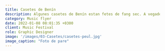 ```yaml
---
title: Casetes de Benín
description: Algunes casetes de Benín estan fetes de fang sec. A vegades a les cases petitones com les de la foto hi fan formatge peul. 
category: Music flyer
date: 2022-01-08 08:01:35 +0300
client: Music Festival
role: Graphic Designer
image: '/images/03-Casetes/casetes-peul.jpg'
image_caption: "Foto de pare"
---
```

